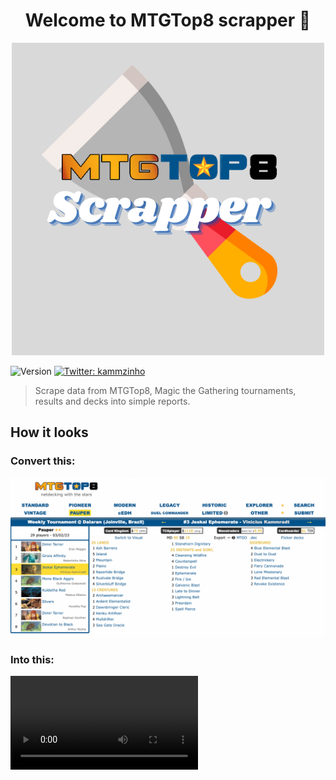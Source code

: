 <h1 align="center">Welcome to MTGTop8 scrapper 👋</h1>


<div align="center">
    <img alt="logo" src="assets/logo.png" />
</div>

<p>
  <img alt="Version" src="https://img.shields.io/badge/version-4-blue.svg?cacheSeconds=2592000" />
  <a href="https://twitter.com/kammzinho" target="_blank">
    <img alt="Twitter: kammzinho" src="https://img.shields.io/twitter/follow/kammzinho.svg?style=social" />
  </a>
</p>

> Scrape data from MTGTop8, Magic the Gathering tournaments, results and decks into simple reports.


## How it looks

### Convert this:

![img.png](assets/demo.png)

### Into this:

<video src='assets/demo.mov' />


## Why?
- 🥹 Mixing coding and Magic 💛
- 🎲 Being able to extract & format in a fast/easy way is really helpful, so it's possible to play with it around later.    
- 📈 Reports are being used to generate Monthly Retrospectives related to the weekly tournaments around the city.  
- 🧑‍💻 All of them are available [here, in mtgjoinville.super.site](https://mtgjoinville.super.site/)

### The current ecosystem

- [MTG Joinville Website](https://mtgjoinville.super.site/)
  - 😉 Entrypoint for a bunch of information related to Magic in our city 
- [MTGTop8 Scrapper](https://github.com/kammradt/mtgtop8-scrapper)
  - 🪓 Will gather data from the main website that holds results from many tournaments
- [MTG Top/Ranking generator?]
  - Use reports from [MTGTop8 Scrapper](https://github.com/kammradt/mtgtop8-scrapper) to build social media ready images showing top 8 players and their decks. 
  - This is being currently build and there are some [examples/prototypes here](https://mtgjoinville.super.site/noticias/janeiro2023-piooner-retrospectiva).

## Install

> None of the builds/versions will probably be stable. This is a kind of pet project, so use at your own risk.

```sh
gem install mtgtop8_scrapper
```

## Usage

> Feel free to copy it from examples.rb file

```sh
require 'mtgtop8_scrapper'

link = 'https://www.mtgtop8.com/event?e=41158&d=505864&f=PAU'

# Just create an instance passing a link as argument
scrapper = MTGTop8Scrapper.new(link)

# This generates and returns a report
scrapper.generate_report
# That you can also access later
puts scrapper.report

# You can also save the report locally as json
scrapper.save_report_locally_as_json
```


## Author

👤 **Vinícius Kammradt**

* Website: https://kammradt.super.site
* Twitter: [@kammzinho](https://twitter.com/kammzinho)
* Github: [@kammradt](https://github.com/kammradt)
* LinkedIn: [@vinicius-kammradt](https://linkedin.com/in/vinicius-kammradt)

## Show your support

Give a ⭐️ if this project helped you!
